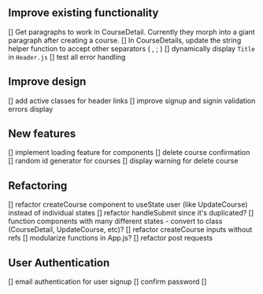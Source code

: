 ## Improve existing functionality
[] Get paragraphs to work in CourseDetail. Currently they morph into a giant paragraph after creating a course.
[] In CourseDetails, update the string helper function to accept other separators ( , ; )
[] dynamically display `Title` in `Header.js`
[] test all error handling

## Improve design
[] add active classes for header links
[] improve signup and signin validation errors display

## New features
[] implement loading feature for components
[] delete course confirmation
[] random id generator for courses
[] display warning for delete course

## Refactoring
[] refactor createCourse component to useState user (like UpdateCourse) instead of individual states
[] refactor handleSubmit since it's duplicated?
[] function components with many different states - convert to class (CourseDetail, UpdateCourse, etc)?
[] refactor createCourse inputs without refs
[] modularize functions in App.js?
[] refactor post requests

## User Authentication
[] email authentication for user signup
[] confirm password
[]

